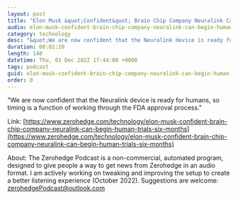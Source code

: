 ```yaml
---
layout: post
title: "Elon Musk &quot;Confident&quot; Brain Chip Company Neuralink Can Begin Human Trials In Six Months"
audio: elon-musk-confident-brain-chip-company-neuralink-can-begin-human-trials-six-months-0
category: technology
desc: "&quot;We are now confident that the Neuralink device is ready for humans, so timing is a function of working through the FDA approval process.&quot; "
duration: 00:02:20
length: 140
datetime: Thu, 01 Dec 2022 17:44:00 +0000
tags: podcast
guid: elon-musk-confident-brain-chip-company-neuralink-can-begin-human-trials-six-months-0
order: 0
---
```

&quot;We are now confident that the Neuralink device is ready for humans, so timing is a function of working through the FDA approval process.&quot; 

Link: [https://www.zerohedge.com/technology/elon-musk-confident-brain-chip-company-neuralink-can-begin-human-trials-six-months](https://www.zerohedge.com/technology/elon-musk-confident-brain-chip-company-neuralink-can-begin-human-trials-six-months)

About: The Zerohedge Podcast is a non-commercial, automated program, designed to give people a way to get news from Zerohedge in an audio format.  I am actively working on tweaking and improving the setup to create a better listening experience (October 2022).  Suggestions are welcome: [zerohedgePodcast@outlook.com](mailto:zerohedgePodcast@outlook.com)